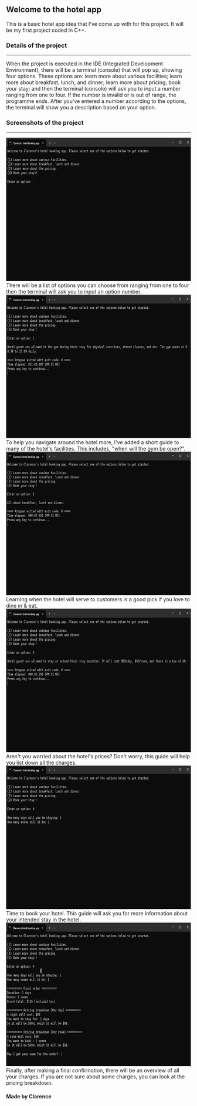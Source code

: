 ## Welcome to the hotel app
This is a basic hotel app idea that I've come up with for this project. It will be my first project coded in C++.

### Details of the project
---
When the project is executed in the IDE (Integrated Development Environment), there will be a terminal (console) that will pop up, showing four options. These options are: learn more about various facilities; learn more about breakfast, lunch, and dinner; learn more about pricing; book your stay; and then the terminal (console) will ask you to input a number ranging from one to four. If the number is invalid or is out of range, the programme ends. After you've entered a number according to the options, the terminal will show you a description based on your option.

### Screenshots of the project
---
 <img src=https://raw.githubusercontent.com/PositionV2024/Hotel-app/main/Screenshots/Screenshot%201.png width=780 height=390/>
There will be a list of options you can choose from ranging from one to four then the terminal will ask you to input an option number.

<img src=https://raw.githubusercontent.com/PositionV2024/Hotel-app/main/Screenshots/Screenshot%202.png width=780 height=390/>
To help you navigate around the hotel more, I've added a short guide to many of the hotel's facilities. This includes, "when will the gym be open?".

<img src=https://raw.githubusercontent.com/PositionV2024/Hotel-app/main/Screenshots/Screenshot%203.png width=780 height=390/>
Learning when the hotel will serve to customers is a good pick if you love to dine in & eat.

<img src=https://raw.githubusercontent.com/PositionV2024/Hotel-app/main/Screenshots/Screenshot%204.png width=780 height=390/>
Aren't you worried about the hotel's prices? Don't worry, this guide will help you list down all the charges.

 <img src=https://raw.githubusercontent.com/PositionV2024/Hotel-app/main/Screenshots/Screenshot%205.png width=780 height=390/>
Time to book your hotel. This guide will ask you for more information about your intended stay in the hotel.

 <img src=https://raw.githubusercontent.com/PositionV2024/Hotel-app/main/Screenshots/Screenshot%206.png width=780 height=390/>
Finally, after making a final confirmation, there will be an overview of all your charges. If you are not sure about some charges, you can look at the pricing breakdown.

#### Made by Clarence
